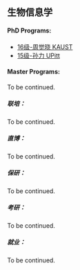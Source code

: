 ## 生物信息学

#### PhD Programs:

- [16级-周觉晓 KAUST](grad-application/biology/bioinformatics/[KSA]-16-zhoujuexiao.md)
- [15级-孙力 UPitt](grad-application/biology/bioinformatics/[US]-15-sunli.md)

#### Master Programs:

To be continued.

##### 联培：

To be continued.

##### 直博：

To be continued.

##### 保研：

To be continued.

##### 考研：

To be continued.

##### 就业：

To be continued.

